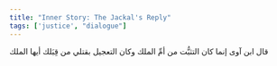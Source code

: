 ```yaml
---
title: "Inner Story: The Jackal's Reply"
tags: ['justice', "dialogue"]
---
```


 قال ابن آوى إنما كان التثبُّت من أمِّ الملك وكان التعجيل بقتلي من قِبَلك أيها الملك
